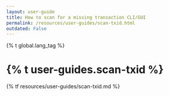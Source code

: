 ```yaml
---
layout: user-guide
title: How to scan for a missing transaction CLI/GUI
permalink: /resources/user-guides/scan-txid.html
outdated: False
---
```

{% t global.lang_tag %}
<h1>{% t user-guides.scan-txid %}</h1>
{% tf resources/user-guides/scan-txid.md %}
